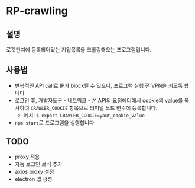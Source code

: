 # RP-crawling

## 설명

로켓펀치에 등록되어있는 기업목록을 크롤링해오는 프로그램입니다.

## 사용법

- 반복적인 API call로 IP가 block될 수 있으니, 프로그램 실행 전 VPN을 키도록 합니다
- 로그인 후, 개발자도구 - 네트워크 - 쏜 API의 요청헤더에서 cookie의 value를 복사하여 `CRAWLER_COOKIE` 항목으로 터미널 노드 변수에 등록합니다.
  - 예시: `$ export CRAWLER_COOKIE=yout_cookie_value`
- `npm start`로 프로그램을 실행합니다

## TODO

- proxy 적용
- 자동 로그인 로직 추가
- axios proxy 설정
- electron 앱 생성
